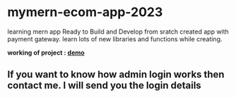 # mymern-ecom-app-2023


learning mern app 
Ready to Build and Develop from sratch
created app with payment gateway. learn lots of new libraries and functions while creating. 


**working of project : [demo](https://rose-fine-bullfrog.cyclic.app/)**
## If you want to know how admin login works then contact me. I will send you the login details
